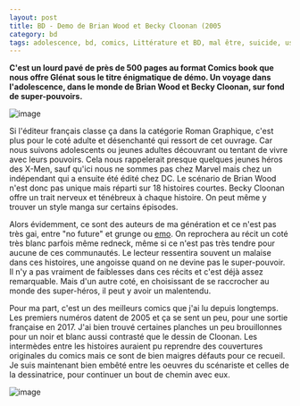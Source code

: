 ```yaml
---
layout: post
title: BD - Demo de Brian Wood et Becky Cloonan (2005
category: bd
tags: adolescence, bd, comics, Littérature et BD, mal être, suicide, usa
---
```

**C'est un lourd pavé de près de 500 pages au format Comics book que nous offre Glénat sous le titre énigmatique de démo. Un voyage dans l'adolescence, dans le monde de Brian Wood et Becky Cloonan, sur fond de super-pouvoirs.**

![image](https://filedn.eu/llqi9IBxlYouGRXYG2xlROb/img/2018/demowood1.jpg)

Si l'éditeur français classe ça dans la catégorie Roman Graphique, c'est plus pour le coté adulte et désenchanté qui ressort de cet ouvrage. Car nous suivons adolescents ou jeunes adultes découvrant ou tentant de vivre avec leurs pouvoirs. Cela nous rappelerait presque quelques jeunes héros des X-Men, sauf qu'ici nous ne sommes pas chez Marvel mais chez un indépendant qui a ensuite été édité chez DC. Le scénario de Brian Wood n'est donc pas unique mais réparti sur 18 histoires courtes. Becky Cloonan offre un trait nerveux et ténébreux à chaque histoire. On peut même y trouver un style manga sur certains épisodes.

Alors évidemment, ce sont des auteurs de ma génération et ce n'est pas très gai, entre "no future" et grunge ou <a href="https://fr.wikipedia.org/wiki/Emo">emo</a>. On reprochera au récit un coté très blanc parfois même redneck, même si ce n'est pas très tendre pour aucune de ces communautés. Le lecteur ressentira souvent un malaise dans ces histoires, une angoisse quand on ne devine pas le super-pouvoir. Il n'y a pas vraiment de faiblesses dans ces récits et c'est déjà assez remarquable. Mais d'un autre coté, en choisissant de se raccrocher au monde des super-héros, il peut y avoir un malentendu.

Pour ma part, c'est un des meilleurs comics que j'ai lu depuis longtemps. Les premiers numéros datent de 2005 et ça se sent un peu, pour une sortie française en 2017. J'ai bien trouvé certaines planches un peu brouillonnes pour un noir et blanc aussi contrasté que le dessin de Cloonan. Les intermèdes entre les histoires auraient pu reprendre des couvertures originales du comics mais ce sont de bien maigres défauts pour ce recueil. Je suis maintenant bien embêté entre les oeuvres du scénariste et celles de la dessinatrice, pour continuer un bout de chemin avec eux.

![image](https://filedn.eu/llqi9IBxlYouGRXYG2xlROb/img/2018/demowood2.jpg)
